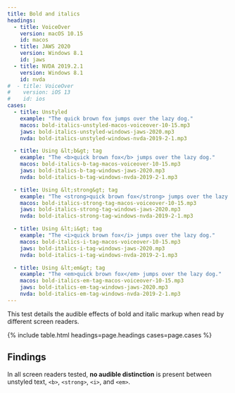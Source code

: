 ```yaml
---
title: Bold and italics
headings:
  - title: VoiceOver
    version: macOS 10.15
    id: macos
  - title: JAWS 2020
    version: Windows 8.1
    id: jaws
  - title: NVDA 2019.2.1
    version: Windows 8.1
    id: nvda
#  - title: VoiceOver
#    version: iOS 13
#    id: ios
cases:
  - title: Unstyled
    example: "The quick brown fox jumps over the lazy dog."
    macos: bold-italics-unstyled-macos-voiceover-10-15.mp3
    jaws: bold-italics-unstyled-windows-jaws-2020.mp3
    nvda: bold-italics-unstyled-windows-nvda-2019-2-1.mp3

  - title: Using &lt;b&gt; tag
    example: "The <b>quick brown fox</b> jumps over the lazy dog."
    macos: bold-italics-b-tag-macos-voiceover-10-15.mp3
    jaws: bold-italics-b-tag-windows-jaws-2020.mp3
    nvda: bold-italics-b-tag-windows-nvda-2019-2-1.mp3

  - title: Using &lt;strong&gt; tag
    example: "The <strong>quick brown fox</strong> jumps over the lazy dog."
    macos: bold-italics-strong-tag-macos-voiceover-10-15.mp3
    jaws: bold-italics-strong-tag-windows-jaws-2020.mp3
    nvda: bold-italics-strong-tag-windows-nvda-2019-2-1.mp3

  - title: Using &lt;i&gt; tag
    example: "The <i>quick brown fox</i> jumps over the lazy dog."
    macos: bold-italics-i-tag-macos-voiceover-10-15.mp3
    jaws: bold-italics-i-tag-windows-jaws-2020.mp3
    nvda: bold-italics-i-tag-windows-nvda-2019-2-1.mp3

  - title: Using &lt;em&gt; tag
    example: "The <em>quick brown fox</em> jumps over the lazy dog."
    macos: bold-italics-em-tag-macos-voiceover-10-15.mp3
    jaws: bold-italics-em-tag-windows-jaws-2020.mp3
    nvda: bold-italics-em-tag-windows-nvda-2019-2-1.mp3
---
```


This test details the audible effects of bold and italic markup when read by different screen readers.

{% include table.html headings=page.headings cases=page.cases %}

## Findings

In all screen readers tested, **no audible distinction** is present between unstyled text, `<b>`, `<strong>`, `<i>`, and `<em>`.
